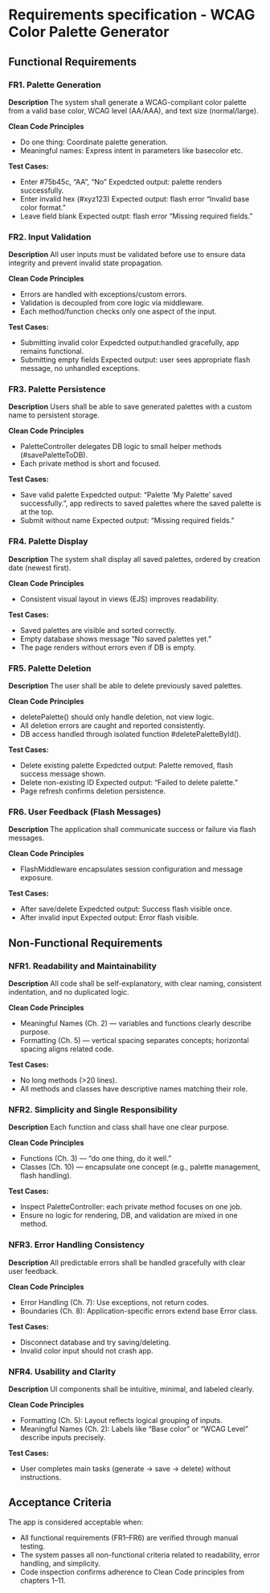 # Requirements specification - WCAG Color Palette Generator

## Functional Requirements
### FR1. Palette Generation
**Description**
The system shall generate a WCAG-compliant color palette from a valid base color, WCAG level (AA/AAA), and text size (normal/large).

**Clean Code Principles**
- Do one thing: Coordinate palette generation. 
- Meaningful names: Express intent in parameters like basecolor etc.

**Test Cases:**
- Enter #75b45c, “AA”, “No”
Expedcted output: palette renders successfully.
- Enter invalid hex (#xyz123)
Expected output: flash error “Invalid base color format.”
- Leave field blank
Expected outpt: flash error “Missing required fields.”

### FR2. Input Validation
**Description**
All user inputs must be validated before use to ensure data integrity and prevent invalid state propagation.

**Clean Code Principles**
- Errors are handled with exceptions/custom errors.
- Validation is decoupled from core logic via middleware.
- Each method/function checks only one aspect of the input.

**Test Cases:**
- Submitting invalid color
Expedcted output:handled gracefully, app remains functional.
- Submitting empty fields
Expected output: user sees appropriate flash message, no unhandled exceptions.

### FR3. Palette Persistence
**Description**
Users shall be able to save generated palettes with a custom name to persistent storage.

**Clean Code Principles**
- PaletteController delegates DB logic to small helper methods (#savePaletteToDB).
- Each private method is short and focused.

**Test Cases:**
- Save valid palette
Expedcted output: “Palette ‘My Palette’ saved successfully.”, app redirects to saved palettes where the saved palette is at the top. 
- Submit without name
Expected output: “Missing required fields.”

### FR4. Palette Display
**Description**
The system shall display all saved palettes, ordered by creation date (newest first).

**Clean Code Principles**
- Consistent visual layout in views (EJS) improves readability.

**Test Cases:**
- Saved palettes are visible and sorted correctly.
- Empty database shows message “No saved palettes yet.”
- The page renders without errors even if DB is empty.

### FR5. Palette Deletion
**Description**
The user shall be able to delete previously saved palettes.

**Clean Code Principles**
- deletePalette() should only handle deletion, not view logic.
- All deletion errors are caught and reported consistently.
- DB access handled through isolated function #deletePaletteById().

**Test Cases:**
- Delete existing palette
Expedcted output: Palette removed, flash success message shown.
- Delete non-existing ID
Expected output: “Failed to delete palette.”
- Page refresh confirms deletion persistence.

### FR6. User Feedback (Flash Messages)
**Description**
The application shall communicate success or failure via flash messages.

**Clean Code Principles**
- FlashMiddleware encapsulates session configuration and message exposure.

**Test Cases:**
- After save/delete
Expedcted output: Success flash visible once.
- After invalid input
Expected output: Error flash visible.

## Non-Functional Requirements

### NFR1. Readability and Maintainability
**Description**
All code shall be self-explanatory, with clear naming, consistent indentation, and no duplicated logic.

**Clean Code Principles**
- Meaningful Names (Ch. 2) — variables and functions clearly describe purpose.
- Formatting (Ch. 5) — vertical spacing separates concepts; horizontal spacing aligns related code.

**Test Cases:**
- No long methods (>20 lines).
- All methods and classes have descriptive names matching their role.

### NFR2. Simplicity and Single Responsibility
**Description**
Each function and class shall have one clear purpose.

**Clean Code Principles**
- Functions (Ch. 3) — “do one thing, do it well.”
- Classes (Ch. 10) — encapsulate one concept (e.g., palette management, flash handling).

**Test Cases:**
- Inspect PaletteController: each private method focuses on one job.
- Ensure no logic for rendering, DB, and validation are mixed in one method.

### NFR3. Error Handling Consistency
**Description**
All predictable errors shall be handled gracefully with clear user feedback.

**Clean Code Principles**
- Error Handling (Ch. 7): Use exceptions, not return codes.
- Boundaries (Ch. 8): Application-specific errors extend base Error class.

**Test Cases:**
- Disconnect database and try saving/deleting.
- Invalid color input should not crash app.

### NFR4. Usability and Clarity
**Description**
UI components shall be intuitive, minimal, and labeled clearly.

**Clean Code Principles**
- Formatting (Ch. 5): Layout reflects logical grouping of inputs.
- Meaningful Names (Ch. 2): Labels like “Base color” or “WCAG Level” describe inputs precisely.

**Test Cases:**
- User completes main tasks (generate → save → delete) without instructions.


## Acceptance Criteria
The app is considered acceptable when:
- All functional requirements (FR1–FR6) are verified through manual testing.
- The system passes all non-functional criteria related to readability, error handling, and simplicity.
- Code inspection confirms adherence to Clean Code principles from chapters 1–11. 